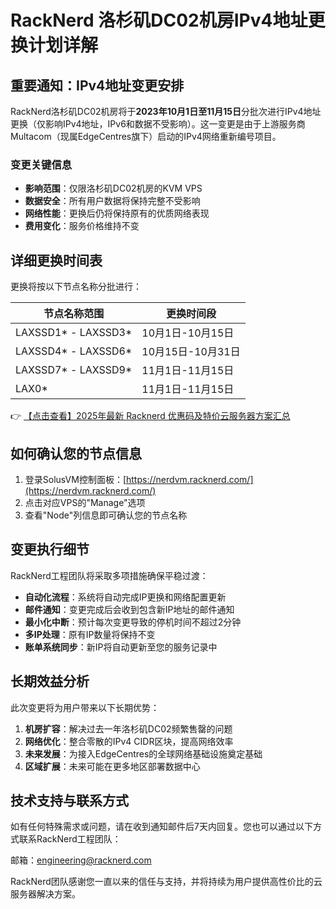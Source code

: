 # RackNerd 洛杉矶DC02机房IPv4地址更换计划详解

## 重要通知：IPv4地址变更安排

RackNerd洛杉矶DC02机房将于**2023年10月1日至11月15日**分批次进行IPv4地址更换（仅影响IPv4地址，IPv6和数据不受影响）。这一变更是由于上游服务商Multacom（现属EdgeCentres旗下）启动的IPv4网络重新编号项目。

### 变更关键信息
- **影响范围**：仅限洛杉矶DC02机房的KVM VPS
- **数据安全**：所有用户数据将保持完整不受影响
- **网络性能**：更换后仍将保持原有的优质网络表现
- **费用变化**：服务价格维持不变

## 详细更换时间表

更换将按以下节点名称分批进行：

| 节点名称范围       | 更换时间段         |
|--------------------|-------------------|
| LAXSSD1* - LAXSSD3* | 10月1日-10月15日  |
| LAXSSD4* - LAXSSD6* | 10月15日-10月31日 |
| LAXSSD7* - LAXSSD9* | 11月1日-11月15日  |
| LAX0*              | 11月1日-11月15日  |

👉 [【点击查看】2025年最新 Racknerd 优惠码及特价云服务器方案汇总](https://bit.ly/Rack_Nerd)

## 如何确认您的节点信息

1. 登录SolusVM控制面板：[https://nerdvm.racknerd.com/](https://nerdvm.racknerd.com/)
2. 点击对应VPS的"Manage"选项
3. 查看"Node"列信息即可确认您的节点名称

## 变更执行细节

RackNerd工程团队将采取多项措施确保平稳过渡：

- **自动化流程**：系统将自动完成IP更换和网络配置更新
- **邮件通知**：变更完成后会收到包含新IP地址的邮件通知
- **最小化中断**：预计每次变更导致的停机时间不超过2分钟
- **多IP处理**：原有IP数量将保持不变
- **账单系统同步**：新IP将自动更新至您的服务记录中

## 长期效益分析

此次变更将为用户带来以下长期优势：

1. **机房扩容**：解决过去一年洛杉矶DC02频繁售罄的问题
2. **网络优化**：整合零散的IPv4 CIDR区块，提高网络效率
3. **未来发展**：为接入EdgeCentres的全球网络基础设施奠定基础
4. **区域扩展**：未来可能在更多地区部署数据中心

## 技术支持与联系方式

如有任何特殊需求或问题，请在收到通知邮件后7天内回复。您也可以通过以下方式联系RackNerd工程团队：

邮箱：engineering@racknerd.com

RackNerd团队感谢您一直以来的信任与支持，并将持续为用户提供高性价比的云服务器解决方案。